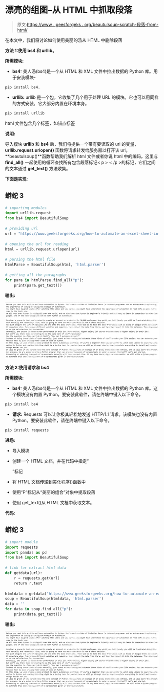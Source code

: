 # 漂亮的组图–从 HTML 中抓取段落

> 原文:[https://www . geesforgeks . org/beautulsoup-scratch-段落-from-html/](https://www.geeksforgeeks.org/beautifulsoup-scraping-paragraphs-from-html/)

在本文中，我们将讨论如何使用美丽的汤从 HTML 中删除段落

**方法 1:使用 bs4 和 urllib。**

**所需模块:**

*   **bs4:** 美人汤(bs4)是一个从 HTML 和 XML 文件中拉出数据的 Python 库。用于安装模块-

```py
pip install bs4.
```

*   **urllib:** urllib 是一个包，它收集了几个用于处理 URL 的模块。它也可以用同样的方式安装，它大部分内置在环境本身。

```py
pip install urllib
```

html 文件包含几个标签，如锚点标签

**说明:**

导入模块 **urllib** 和 **bs4** 后，我们将提供一个带有要读取的 url 的变量， **urllib.request.urlopen()** 函数将请求转发给服务器以打开该 url。**beautulsoup()**函数帮助我们解析 html 文件或者你说 html 中的编码。这里与 **find_all()** 一起使用的循环查找所有包含段落标记< p > < /p >的标记，它们之间的文本通过 **get_text()** 方法收集。

**下面是实现:**

## 蟒蛇 3

```py
# importing modules
import urllib.request 
from bs4 import BeautifulSoup

# providing url
url = "https://www.geeksforgeeks.org/how-to-automate-an-excel-sheet-in-python/?ref=feed"

# opening the url for reading
html = urllib.request.urlopen(url)

# parsing the html file
htmlParse = BeautifulSoup(html, 'html.parser')

# getting all the paragraphs
for para in htmlParse.find_all("p"):
    print(para.get_text())
```

**输出:**

![](img/dc719bed92e9333cebeb9d0db1c9fe84.png)

**方法 2:使用请求和 bs4**

**所需模块:**

*   **bs4:** 美人汤(bs4)是一个从 HTML 和 XML 文件中拉出数据的 Python 库。这个模块没有内置 Python。要安装此软件，请在终端中键入以下命令。

```py
pip install bs4
```

*   **请求:** Requests 可以让你极其轻松地发送 HTTP/1.1 请求。该模块也没有内置 Python。要安装此软件，请在终端中键入以下命令。

```py
pip install requests
```

**进场:**

*   导入模块
*   创建一个 HTML 文档，并在代码中指定“

    ”标记

*   将 HTML 文档传递到美化程序()函数中
*   使用“P”标记从“美丽的组合”对象中提取段落
*   使用 get_text()从 HTML 文档中获取文本。

**代码:**

## 蟒蛇 3

```py
# import module 
import requests 
import pandas as pd 
from bs4 import BeautifulSoup 

# link for extract html data 
def getdata(url): 
    r = requests.get(url) 
    return r.text 

htmldata = getdata("https://www.geeksforgeeks.org/how-to-automate-an-excel-sheet-in-python/?ref=feed") 
soup = BeautifulSoup(htmldata, 'html.parser') 
data = '' 
for data in soup.find_all("p"): 
    print(data.get_text()) 
```

**输出:**

![](img/dc719bed92e9333cebeb9d0db1c9fe84.png)